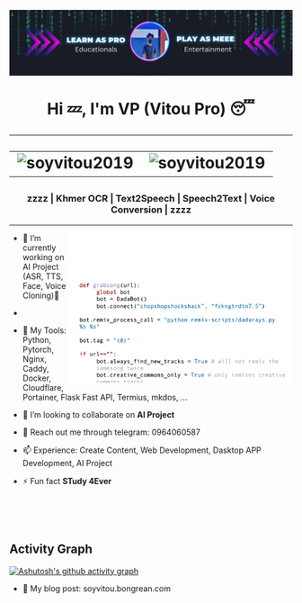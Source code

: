 [![MasterHead](391629079_343195738234217_5501188657730938117_n.jpg)](https://github.com/SoyVitou2019)
<h1 align="center">
  Hi 💤, I'm VP (Vitou Pro) 😴
  <hr />
  <table align="center">
    <tr border: none;>
      <td><img src="https://komarev.com/ghpvc/?username=soyvitoupro&label=Profile%20views&color=be4d25&style=for-the-badge" alt="soyvitou2019" /></td>
      <td><img src="https://img.shields.io/github/followers/soyvitoupro?label=Followers&style=for-the-badge" alt="soyvitou2019" /></td>
    </tr>
</table>
</h1>




<h3 align="center">zzzz | Khmer OCR | Text2Speech | Speech2Text | Voice Conversion | zzzz </h3>

<hr />

<img align="right" alt="coding" width="400" src="3BBS.gif">



- 🔭 I’m currently working on AI Project (ASR, TTS, Face, Voice Cloning)🌱
- 
- 📝 My Tools: Python, Pytorch, Nginx, Caddy, Docker, Cloudflare, Portainer, Flask Fast API, Termius, mkdos, ...

- 👯 I’m looking to collaborate on **AI Project**

- 💬 Reach out me through telegram: 0964060587

- 📫 Experience: Create Content, Web Development, Dasktop APP Development, AI Project
  
- ⚡ Fun fact **STudy 4Ever**

<br />

<!-- Activity Graph card -->
</br>
</br>
<h2>Activity Graph</h2>

[![Ashutosh's github activity graph](https://github-readme-activity-graph.vercel.app/graph?username=SoyVitouPro&bg_color=000000&color=ffffff&line=ffffff&point=93f915&area=true&hide_border=true)](https://github.com/ashutosh00710/github-readme-activity-graph)


- 💬 My blog post: soyvitou.bongrean.com








